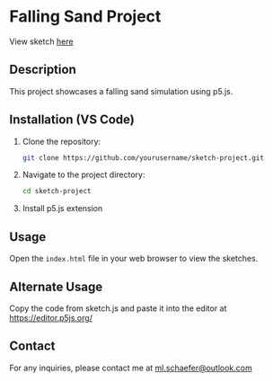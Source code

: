 # Falling Sand Project
View sketch [here](https://schaefm2.github.io/FallingSand)

## Description
This project showcases a falling sand simulation using p5.js. 

## Installation (VS Code)
1. Clone the repository:
    ```bash
    git clone https://github.com/yourusername/sketch-project.git
    ```
2. Navigate to the project directory:
    ```bash
    cd sketch-project
    ```
3. Install p5.js extension

## Usage
Open the `index.html` file in your web browser to view the sketches.

## Alternate Usage
Copy the code from sketch.js and paste it into the editor at https://editor.p5js.org/

## Contact
For any inquiries, please contact me at ml.schaefer@outlook.com
